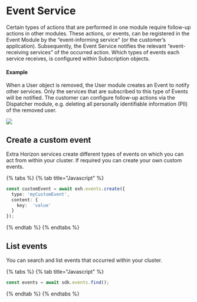 # Event Service

Certain types of actions that are performed in one module require follow-up actions in other modules. These actions, or events, can be registered in the Event Module by the “event-informing service” (or the customer’s application). Subsequently, the Event Service notifies the relevant “event-receiving services” of the occurred action. Which types of events each service receives, is configured within Subscription objects.

#### Example

When a User object is removed, the User module creates an Event to notify other services. Only the services that are subscribed to this type of Events will be notified. The customer can configure follow-up actions via the Dispatcher module, e.g. deleting all personally identifiable information (PII) of the removed user.

![](../../.gitbook/assets/Screenshot\_20211018\_141014.png)

## Create a custom event

Extra Horizon services create different types of events on which you can act from within your cluster. If required you can create your own custom events.

{% tabs %}
{% tab title="Javascript" %}
```typescript
const customEvent = await exh.events.create({
  type: 'myCustomEvent',
  content: {
    key:  'value'
  }
});
```
{% endtab %}
{% endtabs %}

## List events

You can search and list events that occurred within your cluster.

{% tabs %}
{% tab title="Javascript" %}
```typescript
const events = await sdk.events.find();
```
{% endtab %}
{% endtabs %}
